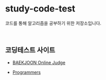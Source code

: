 # study-code-test
코드를 통해 알고리즘을 공부하기 위한 저장소입니다.

<br>

## 코딩테스트 사이트

- [BAEKJOON Online Judge](https://www.acmicpc.net/)

- [Programmers](https://programmers.co.kr/)
